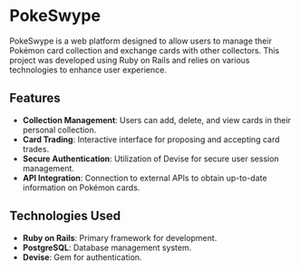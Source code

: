 # PokeSwype

PokeSwype is a web platform designed to allow users to manage their Pokémon card collection and exchange cards with other collectors. This project was developed using Ruby on Rails and relies on various technologies to enhance user experience.

## Features
- **Collection Management**: Users can add, delete, and view cards in their personal collection.
- **Card Trading**: Interactive interface for proposing and accepting card trades.
- **Secure Authentication**: Utilization of Devise for secure user session management.
- **API Integration**: Connection to external APIs to obtain up-to-date information on Pokémon cards.

## Technologies Used
- **Ruby on Rails**: Primary framework for development.
- **PostgreSQL**: Database management system.
- **Devise**: Gem for authentication.
